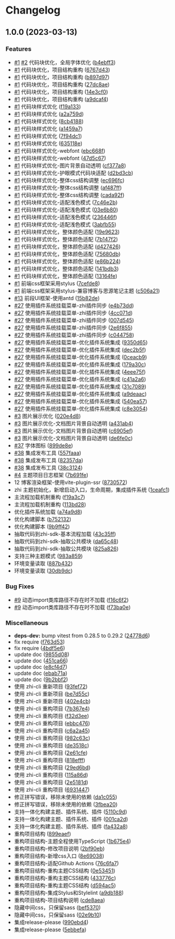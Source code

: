 # Changelog

## 1.0.0 (2023-03-13)


### Features

* [#1](https://github.com/terwer/zhi/issues/1) [#2](https://github.com/terwer/zhi/issues/2) 代码块优化，全局字体优化 ([b4ebff3](https://github.com/terwer/zhi/commit/b4ebff35d2e11eaf88cdbf5ac4a2376eea317e7d))
* [#1](https://github.com/terwer/zhi/issues/1) 代码块优化，项目结构重构 ([6767d43](https://github.com/terwer/zhi/commit/6767d437c7225a2afeb53dac0020c0cb27b299cb))
* [#1](https://github.com/terwer/zhi/issues/1) 代码块优化，项目结构重构 ([b897d97](https://github.com/terwer/zhi/commit/b897d97e9cf45b89b194806cbf81b0e686b94f2f))
* [#1](https://github.com/terwer/zhi/issues/1) 代码块优化，项目结构重构 ([27dc8ae](https://github.com/terwer/zhi/commit/27dc8ae1fe2d563d0e9957c54f1ad21f659ed606))
* [#1](https://github.com/terwer/zhi/issues/1) 代码块优化，项目结构重构 ([14e3cf0](https://github.com/terwer/zhi/commit/14e3cf0971331594198dbe9df38099bb48c93ce1))
* [#1](https://github.com/terwer/zhi/issues/1) 代码块优化，项目结构重构 ([a9dcaf4](https://github.com/terwer/zhi/commit/a9dcaf4c94493887baf173fa8e933ddb75f33063))
* [#1](https://github.com/terwer/zhi/issues/1) 代码块样式优化 ([f19a133](https://github.com/terwer/zhi/commit/f19a13312a99503e1eba46c6d180ad37d5b94f68))
* [#1](https://github.com/terwer/zhi/issues/1) 代码块样式优化 ([a2a759d](https://github.com/terwer/zhi/commit/a2a759d7ec4b5126067220d25a16f9418be810b7))
* [#1](https://github.com/terwer/zhi/issues/1) 代码块样式优化 ([8cb4188](https://github.com/terwer/zhi/commit/8cb4188e255c91f7d5c8e29f5460dd4595c63860))
* [#1](https://github.com/terwer/zhi/issues/1) 代码块样式优化 ([a1459a7](https://github.com/terwer/zhi/commit/a1459a7b16b2eba8fb10dbdec3d3ec2e8c6fcfea))
* [#1](https://github.com/terwer/zhi/issues/1) 代码块样式优化 ([7f94dc1](https://github.com/terwer/zhi/commit/7f94dc196c97e2dd0ae8b287d73fab5c82f5a71d))
* [#1](https://github.com/terwer/zhi/issues/1) 代码块样式优化 ([635118e](https://github.com/terwer/zhi/commit/635118ec43492aae287b0a345dfad355a1dfe0ae))
* [#1](https://github.com/terwer/zhi/issues/1) 代码块样式优化-webfont ([ebc668f](https://github.com/terwer/zhi/commit/ebc668f30da13215facb71c16cbf6cda3daf9676))
* [#1](https://github.com/terwer/zhi/issues/1) 代码块样式优化-webfont ([47d5c67](https://github.com/terwer/zhi/commit/47d5c67c98a4c8b5de1190ff8d8bb9f20f70aab4))
* [#1](https://github.com/terwer/zhi/issues/1) 代码块样式优化-图片背景自动透明 ([cf377a8](https://github.com/terwer/zhi/commit/cf377a8e64f5060e46cd5ee2140f6fab8a91ffc5))
* [#1](https://github.com/terwer/zhi/issues/1) 代码块样式优化-护眼模式代码块适配 ([d2bd3cb](https://github.com/terwer/zhi/commit/d2bd3cbaf4aa8d2f9c9f3e8b71d800b87397c992))
* [#1](https://github.com/terwer/zhi/issues/1) 代码块样式优化-整体css结构调整 ([ec696fc](https://github.com/terwer/zhi/commit/ec696fc8b4100aa10a7b5b534c54d7823831e884))
* [#1](https://github.com/terwer/zhi/issues/1) 代码块样式优化-整体css结构调整 ([af487ff](https://github.com/terwer/zhi/commit/af487ff1e919694a2bbefc1a0e225dfb671354c5))
* [#1](https://github.com/terwer/zhi/issues/1) 代码块样式优化-整体css结构调整 ([cada92f](https://github.com/terwer/zhi/commit/cada92f59dee1f6bea2bd07d6249cbbbb02a9a5f))
* [#1](https://github.com/terwer/zhi/issues/1) 代码块样式优化-适配浅色模式 ([7c46e2b](https://github.com/terwer/zhi/commit/7c46e2bf16303b85804e47ec0500cb1e0c598607))
* [#1](https://github.com/terwer/zhi/issues/1) 代码块样式优化-适配浅色模式 ([03e6b80](https://github.com/terwer/zhi/commit/03e6b803df2399ff60fceae4c16787b0a9ddfe6b))
* [#1](https://github.com/terwer/zhi/issues/1) 代码块样式优化-适配浅色模式 ([236446f](https://github.com/terwer/zhi/commit/236446f1e4612bf36d06a659ca4b095682c41460))
* [#1](https://github.com/terwer/zhi/issues/1) 代码块样式优化-适配浅色模式 ([3abfb55](https://github.com/terwer/zhi/commit/3abfb558b062793240990a1b490c4c2ea5b3023f))
* [#1](https://github.com/terwer/zhi/issues/1) 代码块样式优化，整体颜色适配 ([19e9623](https://github.com/terwer/zhi/commit/19e962320d92681e88a9c35f9914cb59494a3fc4))
* [#1](https://github.com/terwer/zhi/issues/1) 代码块样式优化，整体颜色适配 ([7b147f2](https://github.com/terwer/zhi/commit/7b147f276e9a92e455378910f51bce20763db8e1))
* [#1](https://github.com/terwer/zhi/issues/1) 代码块样式优化，整体颜色适配 ([d427426](https://github.com/terwer/zhi/commit/d427426d0291e55707f760e66d4e653bded224e7))
* [#1](https://github.com/terwer/zhi/issues/1) 代码块样式优化，整体颜色适配 ([75680db](https://github.com/terwer/zhi/commit/75680dbc3837cd778a235461bef644441ac6a3fe))
* [#1](https://github.com/terwer/zhi/issues/1) 代码块样式优化，整体颜色适配 ([e86b224](https://github.com/terwer/zhi/commit/e86b224e946e9f03ee4ef3799a2f0bb2ba1e7e26))
* [#1](https://github.com/terwer/zhi/issues/1) 代码块样式优化，整体颜色适配 ([141bdb3](https://github.com/terwer/zhi/commit/141bdb3cbbca85686e96a361ef75869396fee225))
* [#1](https://github.com/terwer/zhi/issues/1) 代码块样式优化，整体颜色适配 ([13164fe](https://github.com/terwer/zhi/commit/13164fe0279253493e4c9be7f73befafb3c3d3b8))
* [#1](https://github.com/terwer/zhi/issues/1) 前端css框架采用stylus ([7cefde8](https://github.com/terwer/zhi/commit/7cefde86c70120abfe6c91b322618f903854251b))
* [#1](https://github.com/terwer/zhi/issues/1) 前端css框架采用stylus-兼容博客与思源笔记主题 ([c506a21](https://github.com/terwer/zhi/commit/c506a21173c0a5bde8e3d6ef20156b83963cffc7))
* [#13](https://github.com/terwer/zhi/issues/13) 前段UI框架-使用antd ([15b82de](https://github.com/terwer/zhi/commit/15b82de56ac30fa43bc6927b3d5b986699f37379))
* [#27](https://github.com/terwer/zhi/issues/27) 使用插件系统挂载菜单-zhi插件同步 ([e4b73dd](https://github.com/terwer/zhi/commit/e4b73ddee5e2acc4f16375b324794431170eefef))
* [#27](https://github.com/terwer/zhi/issues/27) 使用插件系统挂载菜单-zhi插件同步 ([4cc071d](https://github.com/terwer/zhi/commit/4cc071d75f0bea90d1eeaf279d7495da3ff66deb))
* [#27](https://github.com/terwer/zhi/issues/27) 使用插件系统挂载菜单-zhi插件同步 ([007d545](https://github.com/terwer/zhi/commit/007d545d7caeea74fe805b5723ec0cd8f048ab39))
* [#27](https://github.com/terwer/zhi/issues/27) 使用插件系统挂载菜单-zhi插件同步 ([2e6f855](https://github.com/terwer/zhi/commit/2e6f855ad16d06dc13360f7a92f49ba76a749163))
* [#27](https://github.com/terwer/zhi/issues/27) 使用插件系统挂载菜单-zhi插件同步 ([c044758](https://github.com/terwer/zhi/commit/c04475820543897424f3fa7d69e76789a0b24859))
* [#27](https://github.com/terwer/zhi/issues/27) 使用插件系统挂载菜单-优化插件系统集成 ([9350d65](https://github.com/terwer/zhi/commit/9350d651e3bb391b82b801c2a2affea7f348088f))
* [#27](https://github.com/terwer/zhi/issues/27) 使用插件系统挂载菜单-优化插件系统集成 ([dec2b5f](https://github.com/terwer/zhi/commit/dec2b5f09bf19813b30bfdbe2bdd68fa81192d17))
* [#27](https://github.com/terwer/zhi/issues/27) 使用插件系统挂载菜单-优化插件系统集成 ([0ceacb9](https://github.com/terwer/zhi/commit/0ceacb9761cc61edf3c1396b7938f92d1f3ecf1f))
* [#27](https://github.com/terwer/zhi/issues/27) 使用插件系统挂载菜单-优化插件系统集成 ([179a30c](https://github.com/terwer/zhi/commit/179a30c0414c2375d98e2e91da53d34e22da7c6f))
* [#27](https://github.com/terwer/zhi/issues/27) 使用插件系统挂载菜单-优化插件系统集成 ([4eee75f](https://github.com/terwer/zhi/commit/4eee75f4c14254eef684b09de12ad34201ecd743))
* [#27](https://github.com/terwer/zhi/issues/27) 使用插件系统挂载菜单-优化插件系统集成 ([c41a2a6](https://github.com/terwer/zhi/commit/c41a2a62a502acafaf71a038fd51a68524fc057d))
* [#27](https://github.com/terwer/zhi/issues/27) 使用插件系统挂载菜单-优化插件系统集成 ([31c7089](https://github.com/terwer/zhi/commit/31c70894f4e7a6c4b0a2495f1aaab949797c5fd9))
* [#27](https://github.com/terwer/zhi/issues/27) 使用插件系统挂载菜单-优化插件系统集成 ([a9deaac](https://github.com/terwer/zhi/commit/a9deaac7a0cbb18386f81874f8afd84ce3527ca0))
* [#27](https://github.com/terwer/zhi/issues/27) 使用插件系统挂载菜单-优化插件系统集成 ([540ea57](https://github.com/terwer/zhi/commit/540ea577413a2009ca98210e1dc6098e939d27ab))
* [#27](https://github.com/terwer/zhi/issues/27) 使用插件系统挂载菜单-优化插件系统集成 ([c8e3054](https://github.com/terwer/zhi/commit/c8e3054247d9347fe9a21a3b9391765ec0707190))
* [#3](https://github.com/terwer/zhi/issues/3) 图片展示优化 ([020e4d8](https://github.com/terwer/zhi/commit/020e4d8cd2b36f6e8f3f88a05151876ae9f2e0e0))
* [#3](https://github.com/terwer/zhi/issues/3) 图片展示优化-文档图片背景自动透明 ([a431ab4](https://github.com/terwer/zhi/commit/a431ab43f81fd671956b9b0406d3e1c44663a527))
* [#3](https://github.com/terwer/zhi/issues/3) 图片展示优化-文档图片背景自动透明 ([c6905ef](https://github.com/terwer/zhi/commit/c6905ef819738ecc9830dcf5c9e33996cfb09a4a))
* [#3](https://github.com/terwer/zhi/issues/3) 图片展示优化-文档图片背景自动透明 ([de6fe0c](https://github.com/terwer/zhi/commit/de6fe0c1cea4895d1862eebbd68586075bedd580))
* [#37](https://github.com/terwer/zhi/issues/37) 字体图标 ([899de8e](https://github.com/terwer/zhi/commit/899de8ed778c2cddf6d9a975260e71f6351929d5))
* [#38](https://github.com/terwer/zhi/issues/38) 集成发布工具 ([557faaa](https://github.com/terwer/zhi/commit/557faaae8de804d371efb99e8ee3f8aea946fe1d))
* [#38](https://github.com/terwer/zhi/issues/38) 集成发布工具 ([82357da](https://github.com/terwer/zhi/commit/82357da4e4b0991f60daae59c3ec8a19745945a1))
* [#38](https://github.com/terwer/zhi/issues/38) 集成发布工具 ([38c3124](https://github.com/terwer/zhi/commit/38c3124a0ff95e2b0bc42e9dbed1c63b956a1b4d))
* [#4](https://github.com/terwer/zhi/issues/4) 主题项目日志框架 ([7b691fe](https://github.com/terwer/zhi/commit/7b691fe96d3aa9dfd1499348883093d9a5dabcca))
* 12 博客渲染框架-使用vite-plugin-ssr ([8730572](https://github.com/terwer/zhi/commit/8730572087d457721486bb1686e97359401fe94b))
* zhi 主题初始化，新增启动入口，生命周期，集成插件系统 ([1ceafc1](https://github.com/terwer/zhi/commit/1ceafc110e63a163974efc2d4838b16d68d234da))
* 主流程加载机制重构 ([f19a3c7](https://github.com/terwer/zhi/commit/f19a3c713b3664edd04b5726f8db6772435c09d8))
* 主流程加载机制重构 ([113bd28](https://github.com/terwer/zhi/commit/113bd280519f8acd0bdfa353f7b076c37d2adc79))
* 优化插件系统加载 ([a74a9d8](https://github.com/terwer/zhi/commit/a74a9d82c6b0115d795bad1e3f0e6d1a681a47d8))
* 优化构建脚本 ([b752132](https://github.com/terwer/zhi/commit/b752132ce00f0874a718f551f77e12ab90c01080))
* 优化构建脚本 ([9b9ff42](https://github.com/terwer/zhi/commit/9b9ff42c267f256c3c3d4da0f93975aca40843be))
* 抽取代码到zhi-sdk-基本流程加载 ([43c35ff](https://github.com/terwer/zhi/commit/43c35ff92f45ad865588c09efac677feac3128a8))
* 抽取代码到zhi-sdk-抽取公共模块 ([da65c48](https://github.com/terwer/zhi/commit/da65c4838f056a48d83dc360714ec14cefac5207))
* 抽取代码到zhi-sdk-抽取公共模块 ([825a826](https://github.com/terwer/zhi/commit/825a826abf913d5dd6be56dc44a5ebfd320a805f))
* 支持三种主题模式 ([983a859](https://github.com/terwer/zhi/commit/983a859c024a6862d2305934ea223e9d36ec32e1))
* 环境变量读取 ([887b432](https://github.com/terwer/zhi/commit/887b43277b4fea9100e727038f5f2b099c2e433a))
* 环境变量读取 ([30db9dc](https://github.com/terwer/zhi/commit/30db9dc79840b8c232fc33e33db7dac21dc08305))


### Bug Fixes

* [#9](https://github.com/terwer/zhi/issues/9) 动态import类库路径不存在时不加载 ([f16c6f2](https://github.com/terwer/zhi/commit/f16c6f2f3773acb5c845ecd9d7ce1266b95205fd))
* [#9](https://github.com/terwer/zhi/issues/9) 动态import类库路径不存在时不加载 ([f73ba0e](https://github.com/terwer/zhi/commit/f73ba0e55491d90ff5429f597c7af7844fa5e366))


### Miscellaneous

* **deps-dev:** bump vitest from 0.28.5 to 0.29.2 ([24778d6](https://github.com/terwer/zhi/commit/24778d623c0ce0ec991d025ad204a96842094a2b))
* fix require ([f763d53](https://github.com/terwer/zhi/commit/f763d5364bd39a20143e84c6dfc582017b36a179))
* fix require ([4bdf5e6](https://github.com/terwer/zhi/commit/4bdf5e681526fa129da67d43fe80b063fa06d43a))
* update doc ([9855d08](https://github.com/terwer/zhi/commit/9855d086a8aab48c2d753721a50e6aeecc0282c4))
* update doc ([451ca66](https://github.com/terwer/zhi/commit/451ca667d540aeb48a4018933292f8408a0b8934))
* update doc ([e8cf4d7](https://github.com/terwer/zhi/commit/e8cf4d7d1a5e391e7c311fd707721ad4a1847572))
* update doc ([ebab71a](https://github.com/terwer/zhi/commit/ebab71a7cf8895c6fbc906c5e5e3c3367f0cdfb7))
* update doc ([9b2bbf2](https://github.com/terwer/zhi/commit/9b2bbf2d23409a6e14b901cdaab9ed3fbaefb6ef))
* 使用 zhi-cli 重新项目 ([93fef72](https://github.com/terwer/zhi/commit/93fef72cc54344e68320ac7616ded76d5234756e))
* 使用 zhi-cli 重新项目 ([be7d55c](https://github.com/terwer/zhi/commit/be7d55c1471163b1a2ac8e7605e1f3af4ae44247))
* 使用 zhi-cli 重新项目 ([402e4cb](https://github.com/terwer/zhi/commit/402e4cb47528b39ac3b5aa9acbe8f112a6dbbc9c))
* 使用 zhi-cli 重构项目 ([7b367e4](https://github.com/terwer/zhi/commit/7b367e4b3203d005e2208ffa09e6a05b48fd1efb))
* 使用 zhi-cli 重构项目 ([f32d3ee](https://github.com/terwer/zhi/commit/f32d3ee4a7a53a246f2f55528d632285abc407e9))
* 使用 zhi-cli 重构项目 ([ebbc476](https://github.com/terwer/zhi/commit/ebbc476bf51d063741f8c1b5c7f93745f72ce297))
* 使用 zhi-cli 重构项目 ([c6a2a45](https://github.com/terwer/zhi/commit/c6a2a4527c6e3b193050e8189255eb7b74bd43b2))
* 使用 zhi-cli 重构项目 ([982c63c](https://github.com/terwer/zhi/commit/982c63c51595bda0402cc496ed71494750aa15c9))
* 使用 zhi-cli 重构项目 ([de3518c](https://github.com/terwer/zhi/commit/de3518cb339314aab56059062ba4743d90b5c932))
* 使用 zhi-cli 重构项目 ([2e61cfe](https://github.com/terwer/zhi/commit/2e61cfe238c882300a1c419818d78f4a3ab360ef))
* 使用 zhi-cli 重构项目 ([818efff](https://github.com/terwer/zhi/commit/818efff699b7269a7192583f5878c7612e109de6))
* 使用 zhi-cli 重构项目 ([29ed6bd](https://github.com/terwer/zhi/commit/29ed6bdedd90873dd0c7bcd3a5cb8f14e4db3529))
* 使用 zhi-cli 重构项目 ([115a86d](https://github.com/terwer/zhi/commit/115a86d15a6b2aedd928e3242331e71b5d44ed5a))
* 使用 zhi-cli 重构项目 ([2e5181d](https://github.com/terwer/zhi/commit/2e5181dced2e30afde0d47e7193ac703a4fe9eca))
* 使用 zhi-cli 重构项目 ([6931447](https://github.com/terwer/zhi/commit/6931447b396950ed3958e7dd49c68f48a78ca9de))
* 修正拼写错误，移除未使用的依赖 ([da1c055](https://github.com/terwer/zhi/commit/da1c05574e51c3fea0969617adc27b279ffef592))
* 修正拼写错误，移除未使用的依赖 ([3fbea20](https://github.com/terwer/zhi/commit/3fbea20945c996ec89bd7dee3d742cbf4942664b))
* 支持一体化构建主题、插件系统、插件 ([5110c9d](https://github.com/terwer/zhi/commit/5110c9dd0bcd441a4b38bedb82ab38c5de9d733a))
* 支持一体化构建主题、插件系统、插件 ([001ca2d](https://github.com/terwer/zhi/commit/001ca2de2723838e6b6a09914283245d4d0971d2))
* 支持一体化构建主题、插件系统、插件 ([fa432a8](https://github.com/terwer/zhi/commit/fa432a86f058c6f71341dbbaa41edbf1468520e5))
* 重构项目结构 ([899eaef](https://github.com/terwer/zhi/commit/899eaeff2652f47a6eb632d642dd85381213ecc6))
* 重构项目结构-主题全程使用TypeScript ([1b675e4](https://github.com/terwer/zhi/commit/1b675e4b79cb30b37c5813bc4961d49fbd160e66))
* 重构项目结构-修改项目说明 ([2bf90eb](https://github.com/terwer/zhi/commit/2bf90eb4378f99b8be830132d2f586bee0c616a1))
* 重构项目结构-新增css入口 ([8e69038](https://github.com/terwer/zhi/commit/8e69038616405e467ee3e77ba2ac13aa488f8e8a))
* 重构项目结构-适配Github Actions ([76c6fa7](https://github.com/terwer/zhi/commit/76c6fa705888e8930ba7d3e5cf1a9a9c42e8a74f))
* 重构项目结构-重构主题CSS结构 ([0e53451](https://github.com/terwer/zhi/commit/0e534513774fcd90c82cab348f8b7e2886781bb3))
* 重构项目结构-重构主题CSS结构 ([433776c](https://github.com/terwer/zhi/commit/433776ca52acbf80609a17741eb2c3831c1e5424))
* 重构项目结构-重构主题CSS结构 ([d594ac5](https://github.com/terwer/zhi/commit/d594ac5a2e4fffb02621a0557b9b0f6a6925d8d5))
* 重构项目结构-集成Stylus和Stylelint ([a9db188](https://github.com/terwer/zhi/commit/a9db188f852427ddca854e63f131ec9dc3110fb2))
* 重构项目结构-项目结构说明 ([cde8aea](https://github.com/terwer/zhi/commit/cde8aea2571676b0630dfff730a609799c6a33a4))
* 隐藏中间css，只保留sass ([bef5370](https://github.com/terwer/zhi/commit/bef5370465c0f4c5173fcce80a39fcc65ca574c3))
* 隐藏中间css，只保留sass ([02e9b10](https://github.com/terwer/zhi/commit/02e9b10c21b4508fe4f9bc3ad6a140f01c058c42))
* 集成release-please ([990ebd4](https://github.com/terwer/zhi/commit/990ebd44df215a49888b6aff9a909dad0ea8722f))
* 集成release-please ([5ebbefa](https://github.com/terwer/zhi/commit/5ebbefa0b47f3ba2be0d9c90df9afa7d05de280a))
